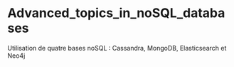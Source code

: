 # Advanced_topics_in_noSQL_databases
Utilisation de quatre bases noSQL : Cassandra, MongoDB, Elasticsearch et Neo4j
